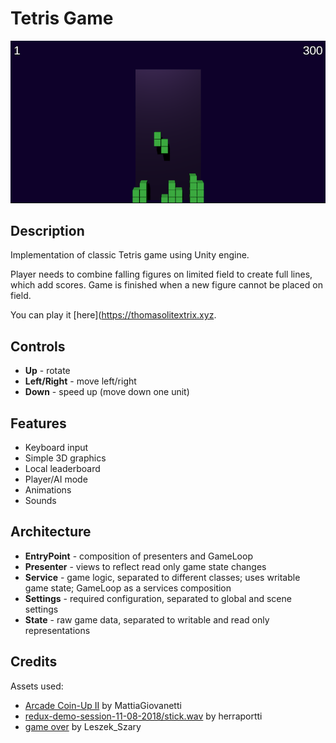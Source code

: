 # Tetris Game

![screenshot](Content/screenshot.png)

## Description

Implementation of classic Tetris game using Unity engine.

Player needs to combine falling figures on limited field to create full lines,
which add scores. Game is finished when a new figure cannot be placed on field.

You can play it [here](https://thomasolitextrix.xyz.

## Controls

- **Up** - rotate
- **Left/Right** - move left/right
- **Down** - speed up (move down one unit)

## Features

- Keyboard input
- Simple 3D graphics
- Local leaderboard
- Player/AI mode
- Animations
- Sounds

## Architecture

- **EntryPoint** - composition of presenters and GameLoop
- **Presenter** - views to reflect read only game state changes
- **Service** - game logic, separated to different classes; uses writable game state; GameLoop as a services composition
- **Settings** - required configuration, separated to global and scene settings 
- **State** - raw game data, separated to writable and read only representations

## Credits

Assets used:
- [Arcade Coin-Up II](https://freesound.org/people/MattiaGiovanetti/sounds/482083/) by MattiaGiovanetti
- [redux-demo-session-11-08-2018/stick.wav](https://freesound.org/people/herraportti/sounds/436668/) by herraportti
- [game over](https://freesound.org/people/Leszek_Szary/sounds/133283/) by Leszek_Szary
